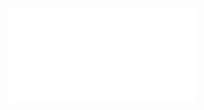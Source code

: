 <iframe
  class="Preview-iframe"
  data-role="window"
  src="{{path '/components/preview/{{ _self.handle }}'}}"
  sandbox="allow-same-origin allow-scripts allow-forms"
  marginwidth="0" marginheight="0" frameborder="0" vspace="0" hspace="0" scrolling="yes">
</iframe>
